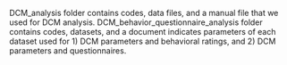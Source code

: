 DCM_analysis folder contains codes, data files, and a manual file that we used for DCM analysis.
DCM_behavior_questionnaire_analysis folder contains codes, datasets, and a document indicates parameters of each dataset used for 1) DCM parameters and behavioral ratings, and 2) DCM parameters and questionnaires.
